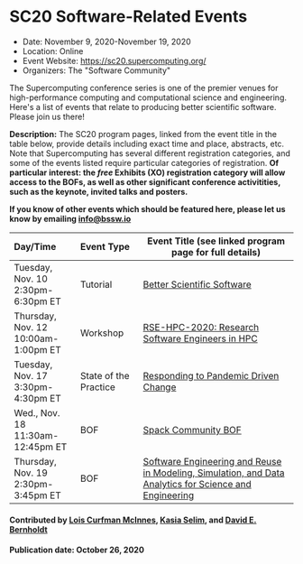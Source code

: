 # SC20 Software-Related Events

- Date: November 9, 2020-November 19, 2020
- Location: Online
- Event Website: https://sc20.supercomputing.org/
- Organizers: The "Software Community"

The Supercomputing conference series is one of the premier venues for high-performance computing and computational science and engineering.  Here's a list of events that relate to producing better scientific software.  Please join us there!

**Description:** The SC20 program pages, linked from the event title in the table below, provide details including exact time and place, abstracts, etc.  Note that Supercomputing has several different registration categories, and some of the events listed require particular categories of registration. **Of particular interest: the *free* Exhibits (XO) registration category will allow access to the BOFs, as well as other significant conference activitities, such as the keynote, invited talks and posters.**

**If you know of other events which should be featured here, please let us know by emailing info@bssw.io**

Day/Time | Event Type | Event Title (see linked program page for full details)
:---     |    :------ |--------------------------------------------------------
Tuesday, Nov. 10<br>2:30pm-6:30pm ET | Tutorial | [Better Scientific Software](https://sc20.supercomputing.org/presentation/?id=tut146&sess=sess275)
Thursday, Nov. 12<br>10:00am-1:00pm ET| Workshop | [RSE-HPC-2020: Research Software Engineers in HPC](https://sc20.supercomputing.org/session/?sess=sess217)
Tuesday, Nov. 17<br>3:30pm-4:30pm ET | State of the Practice | [Responding to Pandemic Driven Change](https://sc20.supercomputing.org/session/?sess=sess291)
Wed., Nov. 18<br>11:30am-12:45pm ET | BOF | [Spack Community BOF](https://sc20.supercomputing.org/presentation/?id=bof107&sess=sess310)
Thursday, Nov. 19<br>2:30pm-3:45pm ET | BOF | [Software Engineering and Reuse in Modeling, Simulation, and Data Analytics for Science and Engineering](https://sc20.supercomputing.org/presentation/?id=bof166&sess=sess307)


#### Contributed by [Lois Curfman McInnes](https://github.com/curfman "Lois Curfman McInnes GitHub profile"), [Kasia Selim](https://github.com/karbarz "Kasia Selim profile"), and [David E. Bernholdt](https://github.com/bernholdt "David E. Bernholdt GitHub profile")

#### Publication date: October 26, 2020
<!---
Publish: no
RSS update: 2020-10-26
Categories: collaboration
Topics: projects and organizations, conferences and workshops
Tags: conference
Level: 2
Prerequisites: defaults
Aggregate: none
--->
